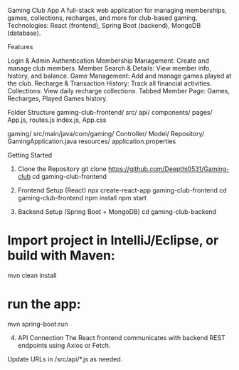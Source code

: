 Gaming Club App
A full-stack web application for managing memberships, games, collections, recharges, and more for club-based gaming.
Technologies: React (frontend), Spring Boot (backend), MongoDB (database).

Features

Login & Admin Authentication
Membership Management: Create and manage club members.
Member Search & Details: View member info, history, and balance.
Game Management: Add and manage games played at the club.
Recharge & Transaction History: Track all financial activities.
Collections: View daily recharge collections.
Tabbed Member Page: Games, Recharges, Played Games history.

Folder Structure
gaming-club-frontend/
  src/
    api/
    components/
    pages/
    App.js, routes.js
    index.js, App.css

gaming/
  src/main/java/com/gaming/
    Controller/
    Model/
    Repository/
    GamingApplication.java
  resources/
    application.properties


Getting Started

1. Clone the Repository
git clone https://github.com/Deepthi0531/Gaming-club
cd gaming-club-frontend

2. Frontend Setup (React)
npx create-react-app gaming-club-frontend
cd gaming-club-frontend
npm install
npm start

3. Backend Setup (Spring Boot + MongoDB)
cd gaming-club-backend
# Import project in IntelliJ/Eclipse, or build with Maven:
mvn clean install
# run the app:
mvn spring-boot:run

4. API Connection
The React frontend communicates with backend REST endpoints using Axios or Fetch.

Update URLs in /src/api/*.js as needed.
